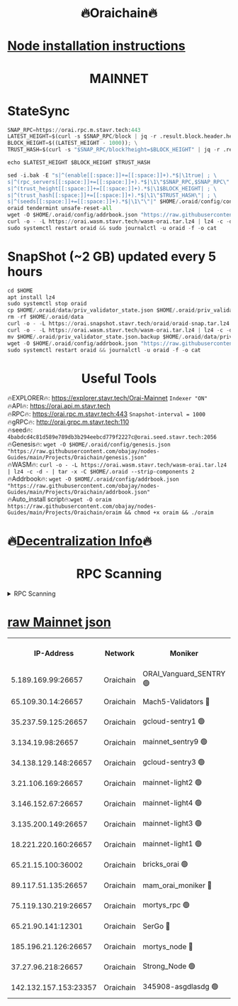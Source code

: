 <h1 align="center"> 🔥Oraichain🔥</h1>

[Node installation instructions](https://github.com/obajay/nodes-Guides/tree/main/Projects/Oraichain)
=
<h1 align="center"> MAINNET</h1>

# StateSync
```python
SNAP_RPC=https://orai.rpc.m.stavr.tech:443
LATEST_HEIGHT=$(curl -s $SNAP_RPC/block | jq -r .result.block.header.height); \
BLOCK_HEIGHT=$((LATEST_HEIGHT - 1000)); \
TRUST_HASH=$(curl -s "$SNAP_RPC/block?height=$BLOCK_HEIGHT" | jq -r .result.block_id.hash)

echo $LATEST_HEIGHT $BLOCK_HEIGHT $TRUST_HASH

sed -i.bak -E "s|^(enable[[:space:]]+=[[:space:]]+).*$|\1true| ; \
s|^(rpc_servers[[:space:]]+=[[:space:]]+).*$|\1\"$SNAP_RPC,$SNAP_RPC\"| ; \
s|^(trust_height[[:space:]]+=[[:space:]]+).*$|\1$BLOCK_HEIGHT| ; \
s|^(trust_hash[[:space:]]+=[[:space:]]+).*$|\1\"$TRUST_HASH\"| ; \
s|^(seeds[[:space:]]+=[[:space:]]+).*$|\1\"\"|" $HOME/.oraid/config/config.toml
oraid tendermint unsafe-reset-all
wget -O $HOME/.oraid/config/addrbook.json "https://raw.githubusercontent.com/obajay/nodes-Guides/main/Projects/Oraichain/addrbook.json"
curl -o - -L https://orai.wasm.stavr.tech/wasm-orai.tar.lz4 | lz4 -c -d - | tar -x -C $HOME/.oraid --strip-components 2
sudo systemctl restart oraid && sudo journalctl -u oraid -f -o cat
```
# SnapShot (~2 GB) updated every 5 hours
```python
cd $HOME
apt install lz4
sudo systemctl stop oraid
cp $HOME/.oraid/data/priv_validator_state.json $HOME/.oraid/priv_validator_state.json.backup
rm -rf $HOME/.oraid/data
curl -o - -L https://orai.snapshot.stavr.tech/oraid/oraid-snap.tar.lz4 | lz4 -c -d - | tar -x -C $HOME/.oraid --strip-components 2
curl -o - -L https://orai.wasm.stavr.tech/wasm-orai.tar.lz4 | lz4 -c -d - | tar -x -C $HOME/.oraid --strip-components 2
mv $HOME/.oraid/priv_validator_state.json.backup $HOME/.oraid/data/priv_validator_state.json
wget -O $HOME/.oraid/config/addrbook.json "https://raw.githubusercontent.com/obajay/nodes-Guides/main/Projects/Oraichain/addrbook.json"
sudo systemctl restart oraid && journalctl -u oraid -f -o cat
```

 <h1 align="center"> Useful Tools</h1>

🔥EXPLORER🔥:     https://explorer.stavr.tech/Orai-Mainnet        `Indexer "ON"` \
🔥API🔥:          https://orai.api.m.stavr.tech \
🔥RPC🔥:          https://orai.rpc.m.stavr.tech:443              `Snapshot-interval = 1000` \
🔥gRPC🔥:         http://orai.grpc.m.stavr.tech:110 \
🔥seed🔥:      `4babdcd4c81d589e789db3b294eebcd779f2227c@orai.seed.stavr.tech:2056` \
🔥Genesis🔥:   `wget -O $HOME/.oraid/config/genesis.json "https://raw.githubusercontent.com/obajay/nodes-Guides/main/Projects/Oraichain/genesis.json"` \
🔥WASM🔥:      `curl -o - -L https://orai.wasm.stavr.tech/wasm-orai.tar.lz4 | lz4 -c -d - | tar -x -C $HOME/.oraid --strip-components 2` \
🔥Addrbook🔥:  `wget -O $HOME/.oraid/config/addrbook.json "https://raw.githubusercontent.com/obajay/nodes-Guides/main/Projects/Oraichain/addrbook.json"` \
🔥Auto_install script🔥:`wget -O oraim https://raw.githubusercontent.com/obajay/nodes-Guides/main/Projects/Oraichain/oraim && chmod +x oraim && ./oraim`

🔥[Decentralization Info](https://github.com/obajay/StateSync-snapshots/tree/main/Projects/Oraichain/Decentralization)🔥
=
<h1 align="center"> RPC Scanning</h1>

<details>
<summary>RPC Scanning</summary>

<h2 align="center"> We scan nodes in real time every 4 hours. And we provide the final result of RPC endpoints.
We cannot influence the operation of these nodes in any way. </h2>


```python
If Voting Power is higher than 0 --> then the Node is a validator of the network and may be subject to attack and be a potential threat to the chain.
```
```python
We marked such validators with a red symbol
```

</details>

[raw Mainnet json](https://rpc-check.oraim.stavr.tech/oraim/rpc-oraim-result.json)
=


<table><tr><th>IP-Address</th><th>Network</th><th>Moniker</th><th>Latest Block Height</th><th>Earliest Block Height</th><th>Catching Up</th><th>Tx Index</th><th>Voting Power</th><th>Scan Time</th></tr><tr><td>5.189.169.99:26657</td><td>Oraichain</td><td>ORAI_Vanguard_SENTRY 🟢</td><td>16132428</td><td>0</td><td>False</td><td>on</td><td>0</td><td>2024-03-09T16:54:18.891937121UTC</td></tr><tr><td>65.109.30.14:26657</td><td>Oraichain</td><td>Mach5-Validators 🔴</td><td>16132439</td><td>0</td><td>False</td><td>off</td><td>644</td><td>2024-03-09T16:55:20.248080681UTC</td></tr><tr><td>35.237.59.125:26657</td><td>Oraichain</td><td>gcloud-sentry1 🟢</td><td>16132427</td><td>1</td><td>False</td><td>on</td><td>0</td><td>2024-03-09T16:54:16.093791954UTC</td></tr><tr><td>3.134.19.98:26657</td><td>Oraichain</td><td>mainnet_sentry9 🟢</td><td>16132434</td><td>1</td><td>False</td><td>on</td><td>0</td><td>2024-03-09T16:54:53.326450686UTC</td></tr><tr><td>34.138.129.148:26657</td><td>Oraichain</td><td>gcloud-sentry3 🟢</td><td>16132437</td><td>1</td><td>False</td><td>on</td><td>0</td><td>2024-03-09T16:55:08.165862876UTC</td></tr><tr><td>3.21.106.169:26657</td><td>Oraichain</td><td>mainnet-light2 🟢</td><td>16132432</td><td>15275144</td><td>False</td><td>on</td><td>0</td><td>2024-03-09T16:54:44.214880060UTC</td></tr><tr><td>3.146.152.67:26657</td><td>Oraichain</td><td>mainnet-light4 🟢</td><td>16132434</td><td>15275144</td><td>False</td><td>on</td><td>0</td><td>2024-03-09T16:54:55.992598467UTC</td></tr><tr><td>3.135.200.149:26657</td><td>Oraichain</td><td>mainnet-light3 🟢</td><td>16132435</td><td>15275144</td><td>False</td><td>on</td><td>0</td><td>2024-03-09T16:55:00.710016872UTC</td></tr><tr><td>18.221.220.160:26657</td><td>Oraichain</td><td>mainnet-light1 🟢</td><td>16132436</td><td>15643601</td><td>False</td><td>on</td><td>0</td><td>2024-03-09T16:55:05.437966779UTC</td></tr><tr><td>65.21.15.100:36002</td><td>Oraichain</td><td>bricks_orai 🟢</td><td>16132440</td><td>15848470</td><td>False</td><td>on</td><td>0</td><td>2024-03-09T16:55:24.813904383UTC</td></tr><tr><td>89.117.51.135:26657</td><td>Oraichain</td><td>mam_orai_moniker 🔴</td><td>16132428</td><td>15951001</td><td>False</td><td>on</td><td>5</td><td>2024-03-09T16:54:16.409265321UTC</td></tr><tr><td>75.119.130.219:26657</td><td>Oraichain</td><td>mortys_rpc 🟢</td><td>16132438</td><td>15960001</td><td>False</td><td>on</td><td>0</td><td>2024-03-09T16:55:15.613757245UTC</td></tr><tr><td>65.21.90.141:12301</td><td>Oraichain</td><td>SerGo 🔴</td><td>16132437</td><td>16032437</td><td>False</td><td>off</td><td>1</td><td>2024-03-09T16:55:12.625988604UTC</td></tr><tr><td>185.196.21.126:26657</td><td>Oraichain</td><td>mortys_node 🔴</td><td>16132428</td><td>16058801</td><td>False</td><td>on</td><td>168388</td><td>2024-03-09T16:54:19.161171832UTC</td></tr><tr><td>37.27.96.218:26657</td><td>Oraichain</td><td>Strong_Node 🟢</td><td>16132440</td><td>16086201</td><td>False</td><td>on</td><td>0</td><td>2024-03-09T16:55:27.249182690UTC</td></tr><tr><td>142.132.157.153:23357</td><td>Oraichain</td><td>345908-asgdlasdg 🟢</td><td>16132434</td><td>16103383</td><td>False</td><td>on</td><td>0</td><td>2024-03-09T16:54:52.687264044UTC</td></tr></table>
